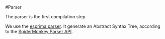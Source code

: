 #Parser

The parser is the first compilation step.

We use the [esprima parser](http://esprima.org/).
It generate an Abstract Syntax Tree, according to the [SpiderMonkey Parser API](https://developer.mozilla.org/en-US/docs/Mozilla/Projects/SpiderMonkey/Parser_API).